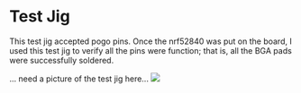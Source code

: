 # Test Jig

This test jig accepted pogo pins. Once the nrf52840 was put on the board, I used this test jig to verify all the pins were function; that is, all the BGA pads were successfully soldered.

... need a picture of the test jig here...
![](https://github.com/hydronics2/Teardown-2019/blob/master/soldering/pics/test_jig_top.JPG)

